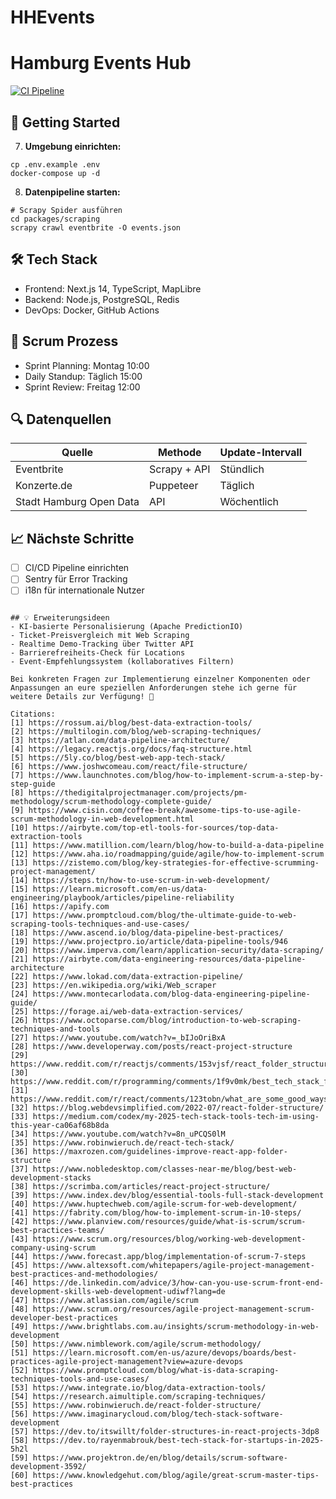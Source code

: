 # HHEvents

# Hamburg Events Hub

[![CI Pipeline](https://github.com/your-repo/actions/workflows/ci.yml/badge.svg)](https://github.com/your-repo/actions)

## 🚀 Getting Started

7. **Umgebung einrichten:**
```
cp .env.example .env
docker-compose up -d
```

8. **Datenpipeline starten:**
```
# Scrapy Spider ausführen
cd packages/scraping
scrapy crawl eventbrite -O events.json
```

## 🛠️ Tech Stack
- Frontend: Next.js 14, TypeScript, MapLibre
- Backend: Node.js, PostgreSQL, Redis
- DevOps: Docker, GitHub Actions

## 📅 Scrum Prozess
- Sprint Planning: Montag 10:00
- Daily Standup: Täglich 15:00
- Sprint Review: Freitag 12:00

## 🔍 Datenquellen
| Quelle               | Methode        | Update-Intervall |
|----------------------|----------------|-------------------|
| Eventbrite           | Scrapy + API   | Stündlich         |
| Konzerte.de          | Puppeteer      | Täglich           |
| Stadt Hamburg Open Data | API       | Wöchentlich       |

## 📈 Nächste Schritte
- [ ] CI/CD Pipeline einrichten
- [ ] Sentry für Error Tracking
- [ ] i18n für internationale Nutzer
```

## 💡 Erweiterungsideen
- KI-basierte Personalisierung (Apache PredictionIO)
- Ticket-Preisvergleich mit Web Scraping
- Realtime Demo-Tracking über Twitter API
- Barrierefreiheits-Check für Locations
- Event-Empfehlungssystem (kollaboratives Filtern)

Bei konkreten Fragen zur Implementierung einzelner Komponenten oder Anpassungen an eure speziellen Anforderungen stehe ich gerne für weitere Details zur Verfügung! 🚀

Citations:
[1] https://rossum.ai/blog/best-data-extraction-tools/
[2] https://multilogin.com/blog/web-scraping-techniques/
[3] https://atlan.com/data-pipeline-architecture/
[4] https://legacy.reactjs.org/docs/faq-structure.html
[5] https://5ly.co/blog/best-web-app-tech-stack/
[6] https://www.joshwcomeau.com/react/file-structure/
[7] https://www.launchnotes.com/blog/how-to-implement-scrum-a-step-by-step-guide
[8] https://thedigitalprojectmanager.com/projects/pm-methodology/scrum-methodology-complete-guide/
[9] https://www.cisin.com/coffee-break/awesome-tips-to-use-agile-scrum-methodology-in-web-development.html
[10] https://airbyte.com/top-etl-tools-for-sources/top-data-extraction-tools
[11] https://www.matillion.com/learn/blog/how-to-build-a-data-pipeline
[12] https://www.aha.io/roadmapping/guide/agile/how-to-implement-scrum
[13] https://zistemo.com/blog/key-strategies-for-effective-scrumming-project-management/
[14] https://steps.tn/how-to-use-scrum-in-web-development/
[15] https://learn.microsoft.com/en-us/data-engineering/playbook/articles/pipeline-reliability
[16] https://apify.com
[17] https://www.promptcloud.com/blog/the-ultimate-guide-to-web-scraping-tools-techniques-and-use-cases/
[18] https://www.ascend.io/blog/data-pipeline-best-practices/
[19] https://www.projectpro.io/article/data-pipeline-tools/946
[20] https://www.imperva.com/learn/application-security/data-scraping/
[21] https://airbyte.com/data-engineering-resources/data-pipeline-architecture
[22] https://www.lokad.com/data-extraction-pipeline/
[23] https://en.wikipedia.org/wiki/Web_scraper
[24] https://www.montecarlodata.com/blog-data-engineering-pipeline-guide/
[25] https://forage.ai/web-data-extraction-services/
[26] https://www.octoparse.com/blog/introduction-to-web-scraping-techniques-and-tools
[27] https://www.youtube.com/watch?v=_bIJoOriBxA
[28] https://www.developerway.com/posts/react-project-structure
[29] https://www.reddit.com/r/reactjs/comments/153vjsf/react_folder_structure_best_practice_s/
[30] https://www.reddit.com/r/programming/comments/1f9v0mk/best_tech_stack_for_web_development_in_2025/
[31] https://www.reddit.com/r/react/comments/123tobn/what_are_some_good_ways_to_structure_react/
[32] https://blog.webdevsimplified.com/2022-07/react-folder-structure/
[33] https://medium.com/codex/my-2025-tech-stack-tools-tech-im-using-this-year-ca06af68b8da
[34] https://www.youtube.com/watch?v=8n_uPCQS0lM
[35] https://www.robinwieruch.de/react-tech-stack/
[36] https://maxrozen.com/guidelines-improve-react-app-folder-structure
[37] https://www.nobledesktop.com/classes-near-me/blog/best-web-development-stacks
[38] https://scrimba.com/articles/react-project-structure/
[39] https://www.index.dev/blog/essential-tools-full-stack-development
[40] https://www.huptechweb.com/agile-scrum-for-web-development/
[41] https://fabrity.com/blog/how-to-implement-scrum-in-10-steps/
[42] https://www.planview.com/resources/guide/what-is-scrum/scrum-best-practices-teams/
[43] https://www.scrum.org/resources/blog/working-web-development-company-using-scrum
[44] https://www.forecast.app/blog/implementation-of-scrum-7-steps
[45] https://www.altexsoft.com/whitepapers/agile-project-management-best-practices-and-methodologies/
[46] https://de.linkedin.com/advice/3/how-can-you-use-scrum-front-end-development-skills-web-development-udiwf?lang=de
[47] https://www.atlassian.com/agile/scrum
[48] https://www.scrum.org/resources/agile-project-management-scrum-developer-best-practices
[49] https://www.brightlabs.com.au/insights/scrum-methodology-in-web-development
[50] https://www.nimblework.com/agile/scrum-methodology/
[51] https://learn.microsoft.com/en-us/azure/devops/boards/best-practices-agile-project-management?view=azure-devops
[52] https://www.promptcloud.com/blog/what-is-data-scraping-techniques-tools-and-use-cases/
[53] https://www.integrate.io/blog/data-extraction-tools/
[54] https://research.aimultiple.com/scraping-techniques/
[55] https://www.robinwieruch.de/react-folder-structure/
[56] https://www.imaginarycloud.com/blog/tech-stack-software-development
[57] https://dev.to/itswillt/folder-structures-in-react-projects-3dp8
[58] https://dev.to/rayenmabrouk/best-tech-stack-for-startups-in-2025-5h2l
[59] https://www.projektron.de/en/blog/details/scrum-software-development-3592/
[60] https://www.knowledgehut.com/blog/agile/great-scrum-master-tips-best-practices
